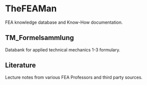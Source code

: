 # TheFEAMan

FEA knowledge database and Know-How documentation.

## TM_Formelsammlung

Databank for applied technical mechanics 1-3 formulary.

## Literature

Lecture notes from various FEA Professors and third party sources.


